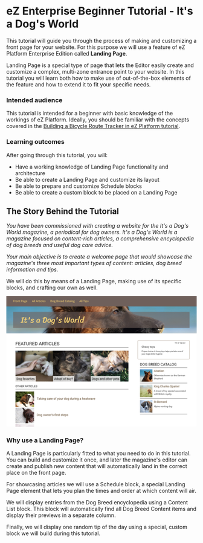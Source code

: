 # eZ Enterprise Beginner Tutorial - It's a Dog's World

This tutorial will guide you through the process of making and customizing a front page for your website. For this purpose we will use a feature of eZ Platform Enterprise Edition called **Landing Page**. 

Landing Page is a special type of page that lets the Editor easily create and customize a complex, multi-zone entrance point to your website. In this tutorial you will learn both how to make use of out-of-the-box elements of the feature and how to extend it to fit your specific needs.

### Intended audience

This tutorial is intended for a beginner with basic knowledge of the workings of eZ Platform. Ideally, you should be familiar with the concepts covered in the [Building a Bicycle Route Tracker in eZ Platform tutorial](../platform_beginner/building_a_bicycle_route_tracker_in_ez_platform.md).

### Learning outcomes

After going through this tutorial, you will:

- Have a working knowledge of Landing Page functionality and architecture
- Be able to create a Landing Page and customize its layout
- Be able to prepare and customize Schedule blocks
- Be able to create a custom block to be placed on a Landing Page

## The Story Behind the Tutorial

*You have been commissioned with creating a website for the It's a Dog's World magazine, a periodical for dog owners. It's a Dog's World is a magazine focused on content-rich articles, a comprehensive encyclopedia of dog breeds and useful dog care advice.*

*Your main objective is to create a welcome page that would showcase the magazine's three most important types of content: articles, dog breed information and tips.*

We will do this by means of a Landing Page, making use of its specific blocks, and crafting our own as well.

![It's a Dog's World - final result](img/enterprise_tut_main_screen.png "It's a Dog's World - final result")

### Why use a Landing Page?

A Landing Page is particularly fitted to what you need to do in this tutorial. You can build and customize it once, and later the magazine's editor can create and publish new content that will automatically land in the correct place on the front page.

For showcasing articles we will use a Schedule block, a special Landing Page element that lets you plan the times and order at which content will air.

We will display entries from the Dog Breed encyclopedia using a Content List block. This block will automatically find all Dog Breed Content items and display their previews in a separate column.

Finally, we will display one random tip of the day using a special, custom block we will build during this tutorial.
